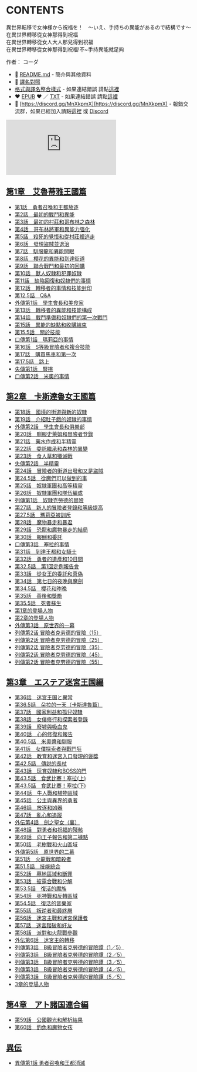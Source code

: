 # CONTENTS

異世界転移で女神様から祝福を！　～いえ、手持ちの異能があるので結構です～  
在異世界轉移從女神那得到祝福  
在異世界轉移從女人大人那兒得到祝福  
在異世界轉移從女神那得到祝福!不~手持異能就足夠  

作者： コーダ  



- :closed_book: [README.md](README.md) - 簡介與其他資料
- :pencil: [譯名對照](%E8%AD%AF%E5%90%8D%E5%B0%8D%E7%85%A7.md)
- [格式與譯名整合樣式](https://github.com/bluelovers/node-novel/blob/master/lib/locales/%E7%95%B0%E4%B8%96%E7%95%8C%E8%BB%A2%E7%A7%BB%E3%81%A7%E5%A5%B3%E7%A5%9E%E6%A7%98%E3%81%8B%E3%82%89%E7%A5%9D%E7%A6%8F%E3%82%92%EF%BC%81%E3%80%80%EF%BD%9E%E3%81%84%E3%81%88%E3%80%81%E6%89%8B%E6%8C%81%E3%81%A1%E3%81%AE%E7%95%B0%E8%83%BD%E3%81%8C%E3%81%82%E3%82%8B%E3%81%AE%E3%81%A7%E7%B5%90%E6%A7%8B%E3%81%A7%E3%81%99%EF%BD%9E.ts) - 如果連結錯誤 請點[這裡](https://github.com/bluelovers/node-novel/blob/master/lib/locales/)
-  :heart: [EPUB](https://gitlab.com/demonovel/epub-txt/blob/master/cm/%E7%95%B0%E4%B8%96%E7%95%8C%E8%BB%A2%E7%A7%BB%E3%81%A7%E5%A5%B3%E7%A5%9E%E6%A7%98%E3%81%8B%E3%82%89%E7%A5%9D%E7%A6%8F%E3%82%92%EF%BC%81%E3%80%80%EF%BD%9E%E3%81%84%E3%81%88%E3%80%81%E6%89%8B%E6%8C%81%E3%81%A1%E3%81%AE%E7%95%B0%E8%83%BD%E3%81%8C%E3%81%82%E3%82%8B%E3%81%AE%E3%81%A7%E7%B5%90%E6%A7%8B%E3%81%A7%E3%81%99%EF%BD%9E.epub) :heart:  ／ [TXT](https://gitlab.com/demonovel/epub-txt/blob/master/cm/out/%E7%95%B0%E4%B8%96%E7%95%8C%E8%BB%A2%E7%A7%BB%E3%81%A7%E5%A5%B3%E7%A5%9E%E6%A7%98%E3%81%8B%E3%82%89%E7%A5%9D%E7%A6%8F%E3%82%92%EF%BC%81%E3%80%80%EF%BD%9E%E3%81%84%E3%81%88%E3%80%81.out.txt) - 如果連結錯誤 請點[這裡](https://gitlab.com/demonovel/epub-txt/blob/master/cm/cm)
- :mega: [https://discord.gg/MnXkpmX](https://discord.gg/MnXkpmX) - 報錯交流群，如果已經加入請點[這裡](https://discordapp.com/channels/467794087769014273/467794088285175809) 或 [Discord](https://discordapp.com/channels/@me)


![導航目錄](https://chart.apis.google.com/chart?cht=qr&chs=150x150&chl=https://gitlab.com/novel-group/txt-source/blob/master/cm/異世界転移で女神様から祝福を！　～いえ、手持ちの異能があるので結構です～/導航目錄.md "導航目錄")




## [第1章　艾魯蒂雅王國篇](00010_%E7%AC%AC1%E7%AB%A0%E3%80%80%E8%89%BE%E9%AD%AF%E8%92%82%E9%9B%85%E7%8E%8B%E5%9C%8B%E7%AF%87)

- [第1話　勇者召喚和王都放逐](00010_%E7%AC%AC1%E7%AB%A0%E3%80%80%E8%89%BE%E9%AD%AF%E8%92%82%E9%9B%85%E7%8E%8B%E5%9C%8B%E7%AF%87/00010_%E7%AC%AC1%E8%A9%B1%E3%80%80%E5%8B%87%E8%80%85%E5%8F%AC%E5%96%9A%E5%92%8C%E7%8E%8B%E9%83%BD%E6%94%BE%E9%80%90.txt)
- [第2話　最初的戰鬥和異能](00010_%E7%AC%AC1%E7%AB%A0%E3%80%80%E8%89%BE%E9%AD%AF%E8%92%82%E9%9B%85%E7%8E%8B%E5%9C%8B%E7%AF%87/00020_%E7%AC%AC2%E8%A9%B1%E3%80%80%E6%9C%80%E5%88%9D%E7%9A%84%E6%88%B0%E9%AC%A5%E5%92%8C%E7%95%B0%E8%83%BD.txt)
- [第3話　最初的村莊和哥布林之森林](00010_%E7%AC%AC1%E7%AB%A0%E3%80%80%E8%89%BE%E9%AD%AF%E8%92%82%E9%9B%85%E7%8E%8B%E5%9C%8B%E7%AF%87/00030_%E7%AC%AC3%E8%A9%B1%E3%80%80%E6%9C%80%E5%88%9D%E7%9A%84%E6%9D%91%E8%8E%8A%E5%92%8C%E5%93%A5%E5%B8%83%E6%9E%97%E4%B9%8B%E6%A3%AE%E6%9E%97.txt)
- [第4話　哥布林將軍和異能力强化](00010_%E7%AC%AC1%E7%AB%A0%E3%80%80%E8%89%BE%E9%AD%AF%E8%92%82%E9%9B%85%E7%8E%8B%E5%9C%8B%E7%AF%87/00040_%E7%AC%AC4%E8%A9%B1%E3%80%80%E5%93%A5%E5%B8%83%E6%9E%97%E5%B0%87%E8%BB%8D%E5%92%8C%E7%95%B0%E8%83%BD%E5%8A%9B%E5%BC%BA%E5%8C%96.txt)
- [第5話　殺死的覺悟和從村莊裡逃走](00010_%E7%AC%AC1%E7%AB%A0%E3%80%80%E8%89%BE%E9%AD%AF%E8%92%82%E9%9B%85%E7%8E%8B%E5%9C%8B%E7%AF%87/00050_%E7%AC%AC5%E8%A9%B1%E3%80%80%E6%AE%BA%E6%AD%BB%E7%9A%84%E8%A6%BA%E6%82%9F%E5%92%8C%E5%BE%9E%E6%9D%91%E8%8E%8A%E8%A3%A1%E9%80%83%E8%B5%B0.txt)
- [第6話　發現盜賊並退治](00010_%E7%AC%AC1%E7%AB%A0%E3%80%80%E8%89%BE%E9%AD%AF%E8%92%82%E9%9B%85%E7%8E%8B%E5%9C%8B%E7%AF%87/00060_%E7%AC%AC6%E8%A9%B1%E3%80%80%E7%99%BC%E7%8F%BE%E7%9B%9C%E8%B3%8A%E4%B8%A6%E9%80%80%E6%B2%BB.txt)
- [第7話　馴服龍和異能開眼](00010_%E7%AC%AC1%E7%AB%A0%E3%80%80%E8%89%BE%E9%AD%AF%E8%92%82%E9%9B%85%E7%8E%8B%E5%9C%8B%E7%AF%87/00070_%E7%AC%AC7%E8%A9%B1%E3%80%80%E9%A6%B4%E6%9C%8D%E9%BE%8D%E5%92%8C%E7%95%B0%E8%83%BD%E9%96%8B%E7%9C%BC.txt)
- [第8話　櫻花的異能和到達街道](00010_%E7%AC%AC1%E7%AB%A0%E3%80%80%E8%89%BE%E9%AD%AF%E8%92%82%E9%9B%85%E7%8E%8B%E5%9C%8B%E7%AF%87/00080_%E7%AC%AC8%E8%A9%B1%E3%80%80%E6%AB%BB%E8%8A%B1%E7%9A%84%E7%95%B0%E8%83%BD%E5%92%8C%E5%88%B0%E9%81%94%E8%A1%97%E9%81%93.txt)
- [第9話　聯合戰鬥和最初的回購](00010_%E7%AC%AC1%E7%AB%A0%E3%80%80%E8%89%BE%E9%AD%AF%E8%92%82%E9%9B%85%E7%8E%8B%E5%9C%8B%E7%AF%87/00090_%E7%AC%AC9%E8%A9%B1%E3%80%80%E8%81%AF%E5%90%88%E6%88%B0%E9%AC%A5%E5%92%8C%E6%9C%80%E5%88%9D%E7%9A%84%E5%9B%9E%E8%B3%BC.txt)
- [第10話　獸人奴隸和犯罪奴隸](00010_%E7%AC%AC1%E7%AB%A0%E3%80%80%E8%89%BE%E9%AD%AF%E8%92%82%E9%9B%85%E7%8E%8B%E5%9C%8B%E7%AF%87/00100_%E7%AC%AC10%E8%A9%B1%E3%80%80%E7%8D%B8%E4%BA%BA%E5%A5%B4%E9%9A%B8%E5%92%8C%E7%8A%AF%E7%BD%AA%E5%A5%B4%E9%9A%B8.txt)
- [第11話　缺陷回復和奴隸們的事情](00010_%E7%AC%AC1%E7%AB%A0%E3%80%80%E8%89%BE%E9%AD%AF%E8%92%82%E9%9B%85%E7%8E%8B%E5%9C%8B%E7%AF%87/00110_%E7%AC%AC11%E8%A9%B1%E3%80%80%E7%BC%BA%E9%99%B7%E5%9B%9E%E5%BE%A9%E5%92%8C%E5%A5%B4%E9%9A%B8%E5%80%91%E7%9A%84%E4%BA%8B%E6%83%85.txt)
- [第12話　轉移者的事情和技能封印](00010_%E7%AC%AC1%E7%AB%A0%E3%80%80%E8%89%BE%E9%AD%AF%E8%92%82%E9%9B%85%E7%8E%8B%E5%9C%8B%E7%AF%87/00120_%E7%AC%AC12%E8%A9%B1%E3%80%80%E8%BD%89%E7%A7%BB%E8%80%85%E7%9A%84%E4%BA%8B%E6%83%85%E5%92%8C%E6%8A%80%E8%83%BD%E5%B0%81%E5%8D%B0.txt)
- [第12.5話　Q&A](00010_%E7%AC%AC1%E7%AB%A0%E3%80%80%E8%89%BE%E9%AD%AF%E8%92%82%E9%9B%85%E7%8E%8B%E5%9C%8B%E7%AF%87/00130_%E7%AC%AC12.5%E8%A9%B1%E3%80%80Q%26A.txt)
- [外傳第1話　學生會長和美食家](00010_%E7%AC%AC1%E7%AB%A0%E3%80%80%E8%89%BE%E9%AD%AF%E8%92%82%E9%9B%85%E7%8E%8B%E5%9C%8B%E7%AF%87/00140_%E5%A4%96%E5%82%B3%E7%AC%AC1%E8%A9%B1%E3%80%80%E5%AD%B8%E7%94%9F%E6%9C%83%E9%95%B7%E5%92%8C%E7%BE%8E%E9%A3%9F%E5%AE%B6.txt)
- [第13話　轉移者的異能和技能構成](00010_%E7%AC%AC1%E7%AB%A0%E3%80%80%E8%89%BE%E9%AD%AF%E8%92%82%E9%9B%85%E7%8E%8B%E5%9C%8B%E7%AF%87/00150_%E7%AC%AC13%E8%A9%B1%E3%80%80%E8%BD%89%E7%A7%BB%E8%80%85%E7%9A%84%E7%95%B0%E8%83%BD%E5%92%8C%E6%8A%80%E8%83%BD%E6%A7%8B%E6%88%90.txt)
- [第14話　戰鬥準備和奴隸們的第一次戰鬥](00010_%E7%AC%AC1%E7%AB%A0%E3%80%80%E8%89%BE%E9%AD%AF%E8%92%82%E9%9B%85%E7%8E%8B%E5%9C%8B%E7%AF%87/00160_%E7%AC%AC14%E8%A9%B1%E3%80%80%E6%88%B0%E9%AC%A5%E6%BA%96%E5%82%99%E5%92%8C%E5%A5%B4%E9%9A%B8%E5%80%91%E7%9A%84%E7%AC%AC%E4%B8%80%E6%AC%A1%E6%88%B0%E9%AC%A5.txt)
- [第15話　異能的缺點和收購結束](00010_%E7%AC%AC1%E7%AB%A0%E3%80%80%E8%89%BE%E9%AD%AF%E8%92%82%E9%9B%85%E7%8E%8B%E5%9C%8B%E7%AF%87/00170_%E7%AC%AC15%E8%A9%B1%E3%80%80%E7%95%B0%E8%83%BD%E7%9A%84%E7%BC%BA%E9%BB%9E%E5%92%8C%E6%94%B6%E8%B3%BC%E7%B5%90%E6%9D%9F.txt)
- [第15.5話　關於技能](00010_%E7%AC%AC1%E7%AB%A0%E3%80%80%E8%89%BE%E9%AD%AF%E8%92%82%E9%9B%85%E7%8E%8B%E5%9C%8B%E7%AF%87/00180_%E7%AC%AC15.5%E8%A9%B1%E3%80%80%E9%97%9C%E6%96%BC%E6%8A%80%E8%83%BD.txt)
- [口傳第1話　瑪莉亞的事情](00010_%E7%AC%AC1%E7%AB%A0%E3%80%80%E8%89%BE%E9%AD%AF%E8%92%82%E9%9B%85%E7%8E%8B%E5%9C%8B%E7%AF%87/00190_%E5%8F%A3%E5%82%B3%E7%AC%AC1%E8%A9%B1%E3%80%80%E7%91%AA%E8%8E%89%E4%BA%9E%E7%9A%84%E4%BA%8B%E6%83%85.txt)
- [第16話　S等級冒險者和複合技能](00010_%E7%AC%AC1%E7%AB%A0%E3%80%80%E8%89%BE%E9%AD%AF%E8%92%82%E9%9B%85%E7%8E%8B%E5%9C%8B%E7%AF%87/00200_%E7%AC%AC16%E8%A9%B1%E3%80%80S%E7%AD%89%E7%B4%9A%E5%86%92%E9%9A%AA%E8%80%85%E5%92%8C%E8%A4%87%E5%90%88%E6%8A%80%E8%83%BD.txt)
- [第17話　購買馬車和第一次](00010_%E7%AC%AC1%E7%AB%A0%E3%80%80%E8%89%BE%E9%AD%AF%E8%92%82%E9%9B%85%E7%8E%8B%E5%9C%8B%E7%AF%87/00210_%E7%AC%AC17%E8%A9%B1%E3%80%80%E8%B3%BC%E8%B2%B7%E9%A6%AC%E8%BB%8A%E5%92%8C%E7%AC%AC%E4%B8%80%E6%AC%A1.txt)
- [第17.5話　路上](00010_%E7%AC%AC1%E7%AB%A0%E3%80%80%E8%89%BE%E9%AD%AF%E8%92%82%E9%9B%85%E7%8E%8B%E5%9C%8B%E7%AF%87/00220_%E7%AC%AC17.5%E8%A9%B1%E3%80%80%E8%B7%AF%E4%B8%8A.txt)
- [失傳第1話　豎捲](00010_%E7%AC%AC1%E7%AB%A0%E3%80%80%E8%89%BE%E9%AD%AF%E8%92%82%E9%9B%85%E7%8E%8B%E5%9C%8B%E7%AF%87/00230_%E5%A4%B1%E5%82%B3%E7%AC%AC1%E8%A9%B1%E3%80%80%E8%B1%8E%E6%8D%B2.txt)
- [口傳第2話　米奧的事情](00010_%E7%AC%AC1%E7%AB%A0%E3%80%80%E8%89%BE%E9%AD%AF%E8%92%82%E9%9B%85%E7%8E%8B%E5%9C%8B%E7%AF%87/00240_%E5%8F%A3%E5%82%B3%E7%AC%AC2%E8%A9%B1%E3%80%80%E7%B1%B3%E5%A5%A7%E7%9A%84%E4%BA%8B%E6%83%85.txt)


## [第2章　卡斯達魯女王國篇](00020_%E7%AC%AC2%E7%AB%A0%E3%80%80%E5%8D%A1%E6%96%AF%E9%81%94%E9%AD%AF%E5%A5%B3%E7%8E%8B%E5%9C%8B%E7%AF%87)

- [第18話　國境的街道與新的奴隸](00020_%E7%AC%AC2%E7%AB%A0%E3%80%80%E5%8D%A1%E6%96%AF%E9%81%94%E9%AD%AF%E5%A5%B3%E7%8E%8B%E5%9C%8B%E7%AF%87/00000_%E7%AC%AC18%E8%A9%B1%E3%80%80%E5%9C%8B%E5%A2%83%E7%9A%84%E8%A1%97%E9%81%93%E8%88%87%E6%96%B0%E7%9A%84%E5%A5%B4%E9%9A%B8.txt)
- [第19話　介紹肚子餓的奴隸的事情](00020_%E7%AC%AC2%E7%AB%A0%E3%80%80%E5%8D%A1%E6%96%AF%E9%81%94%E9%AD%AF%E5%A5%B3%E7%8E%8B%E5%9C%8B%E7%AF%87/00010_%E7%AC%AC19%E8%A9%B1%E3%80%80%E4%BB%8B%E7%B4%B9%E8%82%9A%E5%AD%90%E9%A4%93%E7%9A%84%E5%A5%B4%E9%9A%B8%E7%9A%84%E4%BA%8B%E6%83%85.txt)
- [外傳第2話　學生會長和俱樂部](00020_%E7%AC%AC2%E7%AB%A0%E3%80%80%E5%8D%A1%E6%96%AF%E9%81%94%E9%AD%AF%E5%A5%B3%E7%8E%8B%E5%9C%8B%E7%AF%87/00020_%E5%A4%96%E5%82%B3%E7%AC%AC2%E8%A9%B1%E3%80%80%E5%AD%B8%E7%94%9F%E6%9C%83%E9%95%B7%E5%92%8C%E4%BF%B1%E6%A8%82%E9%83%A8.txt)
- [第20話　馴服史萊姆和冒險者登錄](00020_%E7%AC%AC2%E7%AB%A0%E3%80%80%E5%8D%A1%E6%96%AF%E9%81%94%E9%AD%AF%E5%A5%B3%E7%8E%8B%E5%9C%8B%E7%AF%87/00030_%E7%AC%AC20%E8%A9%B1%E3%80%80%E9%A6%B4%E6%9C%8D%E5%8F%B2%E8%90%8A%E5%A7%86%E5%92%8C%E5%86%92%E9%9A%AA%E8%80%85%E7%99%BB%E9%8C%84.txt)
- [第21話　藥水作成和半精靈](00020_%E7%AC%AC2%E7%AB%A0%E3%80%80%E5%8D%A1%E6%96%AF%E9%81%94%E9%AD%AF%E5%A5%B3%E7%8E%8B%E5%9C%8B%E7%AF%87/00040_%E7%AC%AC21%E8%A9%B1%E3%80%80%E8%97%A5%E6%B0%B4%E4%BD%9C%E6%88%90%E5%92%8C%E5%8D%8A%E7%B2%BE%E9%9D%88.txt)
- [第22話　委託繼承和森林的異變](00020_%E7%AC%AC2%E7%AB%A0%E3%80%80%E5%8D%A1%E6%96%AF%E9%81%94%E9%AD%AF%E5%A5%B3%E7%8E%8B%E5%9C%8B%E7%AF%87/00050_%E7%AC%AC22%E8%A9%B1%E3%80%80%E5%A7%94%E8%A8%97%E7%B9%BC%E6%89%BF%E5%92%8C%E6%A3%AE%E6%9E%97%E7%9A%84%E7%95%B0%E8%AE%8A.txt)
- [第23話　食人草和殲滅戰](00020_%E7%AC%AC2%E7%AB%A0%E3%80%80%E5%8D%A1%E6%96%AF%E9%81%94%E9%AD%AF%E5%A5%B3%E7%8E%8B%E5%9C%8B%E7%AF%87/00060_%E7%AC%AC23%E8%A9%B1%E3%80%80%E9%A3%9F%E4%BA%BA%E8%8D%89%E5%92%8C%E6%AE%B2%E6%BB%85%E6%88%B0.txt)
- [失傳第2話　半精靈](00020_%E7%AC%AC2%E7%AB%A0%E3%80%80%E5%8D%A1%E6%96%AF%E9%81%94%E9%AD%AF%E5%A5%B3%E7%8E%8B%E5%9C%8B%E7%AF%87/00070_%E5%A4%B1%E5%82%B3%E7%AC%AC2%E8%A9%B1%E3%80%80%E5%8D%8A%E7%B2%BE%E9%9D%88.txt)
- [第24話　冒險者的街道出發和又是盜賊](00020_%E7%AC%AC2%E7%AB%A0%E3%80%80%E5%8D%A1%E6%96%AF%E9%81%94%E9%AD%AF%E5%A5%B3%E7%8E%8B%E5%9C%8B%E7%AF%87/00080_%E7%AC%AC24%E8%A9%B1%E3%80%80%E5%86%92%E9%9A%AA%E8%80%85%E7%9A%84%E8%A1%97%E9%81%93%E5%87%BA%E7%99%BC%E5%92%8C%E5%8F%88%E6%98%AF%E7%9B%9C%E8%B3%8A.txt)
- [第24.5話　從魔們可以做到的事](00020_%E7%AC%AC2%E7%AB%A0%E3%80%80%E5%8D%A1%E6%96%AF%E9%81%94%E9%AD%AF%E5%A5%B3%E7%8E%8B%E5%9C%8B%E7%AF%87/00090_%E7%AC%AC24.5%E8%A9%B1%E3%80%80%E5%BE%9E%E9%AD%94%E5%80%91%E5%8F%AF%E4%BB%A5%E5%81%9A%E5%88%B0%E7%9A%84%E4%BA%8B.txt)
- [第25話　奴隸軍團和高等精靈](00020_%E7%AC%AC2%E7%AB%A0%E3%80%80%E5%8D%A1%E6%96%AF%E9%81%94%E9%AD%AF%E5%A5%B3%E7%8E%8B%E5%9C%8B%E7%AF%87/00100_%E7%AC%AC25%E8%A9%B1%E3%80%80%E5%A5%B4%E9%9A%B8%E8%BB%8D%E5%9C%98%E5%92%8C%E9%AB%98%E7%AD%89%E7%B2%BE%E9%9D%88.txt)
- [第26話　奴隸軍團和隊伍編成](00020_%E7%AC%AC2%E7%AB%A0%E3%80%80%E5%8D%A1%E6%96%AF%E9%81%94%E9%AD%AF%E5%A5%B3%E7%8E%8B%E5%9C%8B%E7%AF%87/00110_%E7%AC%AC26%E8%A9%B1%E3%80%80%E5%A5%B4%E9%9A%B8%E8%BB%8D%E5%9C%98%E5%92%8C%E9%9A%8A%E4%BC%8D%E7%B7%A8%E6%88%90.txt)
- [列傳第1話　奴隸克勞德的冒險](00020_%E7%AC%AC2%E7%AB%A0%E3%80%80%E5%8D%A1%E6%96%AF%E9%81%94%E9%AD%AF%E5%A5%B3%E7%8E%8B%E5%9C%8B%E7%AF%87/00120_%E5%88%97%E5%82%B3%E7%AC%AC1%E8%A9%B1%E3%80%80%E5%A5%B4%E9%9A%B8%E5%85%8B%E5%8B%9E%E5%BE%B7%E7%9A%84%E5%86%92%E9%9A%AA.txt)
- [第27話　新人的冒險者登錄和等級提高](00020_%E7%AC%AC2%E7%AB%A0%E3%80%80%E5%8D%A1%E6%96%AF%E9%81%94%E9%AD%AF%E5%A5%B3%E7%8E%8B%E5%9C%8B%E7%AF%87/00130_%E7%AC%AC27%E8%A9%B1%E3%80%80%E6%96%B0%E4%BA%BA%E7%9A%84%E5%86%92%E9%9A%AA%E8%80%85%E7%99%BB%E9%8C%84%E5%92%8C%E7%AD%89%E7%B4%9A%E6%8F%90%E9%AB%98.txt)
- [第27.5話　瑪莉亞被訓斥](00020_%E7%AC%AC2%E7%AB%A0%E3%80%80%E5%8D%A1%E6%96%AF%E9%81%94%E9%AD%AF%E5%A5%B3%E7%8E%8B%E5%9C%8B%E7%AF%87/00140_%E7%AC%AC27.5%E8%A9%B1%E3%80%80%E7%91%AA%E8%8E%89%E4%BA%9E%E8%A2%AB%E8%A8%93%E6%96%A5.txt)
- [第28話　魔物暴走和暴君](00020_%E7%AC%AC2%E7%AB%A0%E3%80%80%E5%8D%A1%E6%96%AF%E9%81%94%E9%AD%AF%E5%A5%B3%E7%8E%8B%E5%9C%8B%E7%AF%87/00150_%E7%AC%AC28%E8%A9%B1%E3%80%80%E9%AD%94%E7%89%A9%E6%9A%B4%E8%B5%B0%E5%92%8C%E6%9A%B4%E5%90%9B.txt)
- [第29話　恐龍和魔物暴走的結局](00020_%E7%AC%AC2%E7%AB%A0%E3%80%80%E5%8D%A1%E6%96%AF%E9%81%94%E9%AD%AF%E5%A5%B3%E7%8E%8B%E5%9C%8B%E7%AF%87/00160_%E7%AC%AC29%E8%A9%B1%E3%80%80%E6%81%90%E9%BE%8D%E5%92%8C%E9%AD%94%E7%89%A9%E6%9A%B4%E8%B5%B0%E7%9A%84%E7%B5%90%E5%B1%80.txt)
- [第30話　報酬和委託](00020_%E7%AC%AC2%E7%AB%A0%E3%80%80%E5%8D%A1%E6%96%AF%E9%81%94%E9%AD%AF%E5%A5%B3%E7%8E%8B%E5%9C%8B%E7%AF%87/00170_%E7%AC%AC30%E8%A9%B1%E3%80%80%E5%A0%B1%E9%85%AC%E5%92%8C%E5%A7%94%E8%A8%97.txt)
- [口傳第3話　塞拉的事情](00020_%E7%AC%AC2%E7%AB%A0%E3%80%80%E5%8D%A1%E6%96%AF%E9%81%94%E9%AD%AF%E5%A5%B3%E7%8E%8B%E5%9C%8B%E7%AF%87/00180_%E5%8F%A3%E5%82%B3%E7%AC%AC3%E8%A9%B1%E3%80%80%E5%A1%9E%E6%8B%89%E7%9A%84%E4%BA%8B%E6%83%85.txt)
- [第31話　到達王都和女騎士](00020_%E7%AC%AC2%E7%AB%A0%E3%80%80%E5%8D%A1%E6%96%AF%E9%81%94%E9%AD%AF%E5%A5%B3%E7%8E%8B%E5%9C%8B%E7%AF%87/00190_%E7%AC%AC31%E8%A9%B1%E3%80%80%E5%88%B0%E9%81%94%E7%8E%8B%E9%83%BD%E5%92%8C%E5%A5%B3%E9%A8%8E%E5%A3%AB.txt)
- [第32話　勇者的遺產和10日間](00020_%E7%AC%AC2%E7%AB%A0%E3%80%80%E5%8D%A1%E6%96%AF%E9%81%94%E9%AD%AF%E5%A5%B3%E7%8E%8B%E5%9C%8B%E7%AF%87/00200_%E7%AC%AC32%E8%A9%B1%E3%80%80%E5%8B%87%E8%80%85%E7%9A%84%E9%81%BA%E7%94%A2%E5%92%8C10%E6%97%A5%E9%96%93.txt)
- [第32.5話　第1回定例報告會](00020_%E7%AC%AC2%E7%AB%A0%E3%80%80%E5%8D%A1%E6%96%AF%E9%81%94%E9%AD%AF%E5%A5%B3%E7%8E%8B%E5%9C%8B%E7%AF%87/00210_%E7%AC%AC32.5%E8%A9%B1%E3%80%80%E7%AC%AC1%E5%9B%9E%E5%AE%9A%E4%BE%8B%E5%A0%B1%E5%91%8A%E6%9C%83.txt)
- [第33話　從女王的委託和真偽](00020_%E7%AC%AC2%E7%AB%A0%E3%80%80%E5%8D%A1%E6%96%AF%E9%81%94%E9%AD%AF%E5%A5%B3%E7%8E%8B%E5%9C%8B%E7%AF%87/00220_%E7%AC%AC33%E8%A9%B1%E3%80%80%E5%BE%9E%E5%A5%B3%E7%8E%8B%E7%9A%84%E5%A7%94%E8%A8%97%E5%92%8C%E7%9C%9F%E5%81%BD.txt)
- [第34話　第七日的夜晚與魔劍](00020_%E7%AC%AC2%E7%AB%A0%E3%80%80%E5%8D%A1%E6%96%AF%E9%81%94%E9%AD%AF%E5%A5%B3%E7%8E%8B%E5%9C%8B%E7%AF%87/00230_%E7%AC%AC34%E8%A9%B1%E3%80%80%E7%AC%AC%E4%B8%83%E6%97%A5%E7%9A%84%E5%A4%9C%E6%99%9A%E8%88%87%E9%AD%94%E5%8A%8D.txt)
- [第34.5話　櫻花和昨晚](00020_%E7%AC%AC2%E7%AB%A0%E3%80%80%E5%8D%A1%E6%96%AF%E9%81%94%E9%AD%AF%E5%A5%B3%E7%8E%8B%E5%9C%8B%E7%AF%87/00240_%E7%AC%AC34.5%E8%A9%B1%E3%80%80%E6%AB%BB%E8%8A%B1%E5%92%8C%E6%98%A8%E6%99%9A.txt)
- [第35話　善後和獎勵](00020_%E7%AC%AC2%E7%AB%A0%E3%80%80%E5%8D%A1%E6%96%AF%E9%81%94%E9%AD%AF%E5%A5%B3%E7%8E%8B%E5%9C%8B%E7%AF%87/00250_%E7%AC%AC35%E8%A9%B1%E3%80%80%E5%96%84%E5%BE%8C%E5%92%8C%E7%8D%8E%E5%8B%B5.txt)
- [第35.5話　死者蘇生](00020_%E7%AC%AC2%E7%AB%A0%E3%80%80%E5%8D%A1%E6%96%AF%E9%81%94%E9%AD%AF%E5%A5%B3%E7%8E%8B%E5%9C%8B%E7%AF%87/00260_%E7%AC%AC35.5%E8%A9%B1%E3%80%80%E6%AD%BB%E8%80%85%E8%98%87%E7%94%9F.txt)
- [第1章的登場人物](00020_%E7%AC%AC2%E7%AB%A0%E3%80%80%E5%8D%A1%E6%96%AF%E9%81%94%E9%AD%AF%E5%A5%B3%E7%8E%8B%E5%9C%8B%E7%AF%87/00270_%E7%AC%AC1%E7%AB%A0%E7%9A%84%E7%99%BB%E5%A0%B4%E4%BA%BA%E7%89%A9.txt)
- [第2章的登場人物](00020_%E7%AC%AC2%E7%AB%A0%E3%80%80%E5%8D%A1%E6%96%AF%E9%81%94%E9%AD%AF%E5%A5%B3%E7%8E%8B%E5%9C%8B%E7%AF%87/00280_%E7%AC%AC2%E7%AB%A0%E7%9A%84%E7%99%BB%E5%A0%B4%E4%BA%BA%E7%89%A9.txt)
- [外傳第3話　原世界的一幕](00020_%E7%AC%AC2%E7%AB%A0%E3%80%80%E5%8D%A1%E6%96%AF%E9%81%94%E9%AD%AF%E5%A5%B3%E7%8E%8B%E5%9C%8B%E7%AF%87/00290_%E5%A4%96%E5%82%B3%E7%AC%AC3%E8%A9%B1%E3%80%80%E5%8E%9F%E4%B8%96%E7%95%8C%E7%9A%84%E4%B8%80%E5%B9%95.txt)
- [列傳第2话 冒險者克劳德的冒險（15）](00020_%E7%AC%AC2%E7%AB%A0%E3%80%80%E5%8D%A1%E6%96%AF%E9%81%94%E9%AD%AF%E5%A5%B3%E7%8E%8B%E5%9C%8B%E7%AF%87/00300_%E5%88%97%E5%82%B3%E7%AC%AC2%E8%AF%9D%20%E5%86%92%E9%9A%AA%E8%80%85%E5%85%8B%E5%8A%B3%E5%BE%B7%E7%9A%84%E5%86%92%E9%9A%AA%EF%BC%8815%EF%BC%89.txt)
- [列傳第2话 冒險者克劳德的冒險（25）](00020_%E7%AC%AC2%E7%AB%A0%E3%80%80%E5%8D%A1%E6%96%AF%E9%81%94%E9%AD%AF%E5%A5%B3%E7%8E%8B%E5%9C%8B%E7%AF%87/00310_%E5%88%97%E5%82%B3%E7%AC%AC2%E8%AF%9D%20%E5%86%92%E9%9A%AA%E8%80%85%E5%85%8B%E5%8A%B3%E5%BE%B7%E7%9A%84%E5%86%92%E9%9A%AA%EF%BC%8825%EF%BC%89.txt)
- [列傳第2话 冒險者克劳德的冒險（35）](00020_%E7%AC%AC2%E7%AB%A0%E3%80%80%E5%8D%A1%E6%96%AF%E9%81%94%E9%AD%AF%E5%A5%B3%E7%8E%8B%E5%9C%8B%E7%AF%87/00320_%E5%88%97%E5%82%B3%E7%AC%AC2%E8%AF%9D%20%E5%86%92%E9%9A%AA%E8%80%85%E5%85%8B%E5%8A%B3%E5%BE%B7%E7%9A%84%E5%86%92%E9%9A%AA%EF%BC%8835%EF%BC%89.txt)
- [列傳第2话 冒險者克劳德的冒險（45）](00020_%E7%AC%AC2%E7%AB%A0%E3%80%80%E5%8D%A1%E6%96%AF%E9%81%94%E9%AD%AF%E5%A5%B3%E7%8E%8B%E5%9C%8B%E7%AF%87/00330_%E5%88%97%E5%82%B3%E7%AC%AC2%E8%AF%9D%20%E5%86%92%E9%9A%AA%E8%80%85%E5%85%8B%E5%8A%B3%E5%BE%B7%E7%9A%84%E5%86%92%E9%9A%AA%EF%BC%8845%EF%BC%89.txt)
- [列傳第2话 冒險者克劳德的冒險（55）](00020_%E7%AC%AC2%E7%AB%A0%E3%80%80%E5%8D%A1%E6%96%AF%E9%81%94%E9%AD%AF%E5%A5%B3%E7%8E%8B%E5%9C%8B%E7%AF%87/00340_%E5%88%97%E5%82%B3%E7%AC%AC2%E8%AF%9D%20%E5%86%92%E9%9A%AA%E8%80%85%E5%85%8B%E5%8A%B3%E5%BE%B7%E7%9A%84%E5%86%92%E9%9A%AA%EF%BC%8855%EF%BC%89.txt)


## [第3章　エステア迷宮王国編](00030_%E7%AC%AC3%E7%AB%A0%E3%80%80%E3%82%A8%E3%82%B9%E3%83%86%E3%82%A2%E8%BF%B7%E5%AE%AE%E7%8E%8B%E5%9B%BD%E7%B7%A8)

- [第36話　迷宮王国と異常](00030_%E7%AC%AC3%E7%AB%A0%E3%80%80%E3%82%A8%E3%82%B9%E3%83%86%E3%82%A2%E8%BF%B7%E5%AE%AE%E7%8E%8B%E5%9B%BD%E7%B7%A8/00600_%E7%AC%AC36%E8%A9%B1%E3%80%80%E8%BF%B7%E5%AE%AE%E7%8E%8B%E5%9B%BD%E3%81%A8%E7%95%B0%E5%B8%B8.txt)
- [第36.5話　朵拉的一天（卡斯達魯篇）](00030_%E7%AC%AC3%E7%AB%A0%E3%80%80%E3%82%A8%E3%82%B9%E3%83%86%E3%82%A2%E8%BF%B7%E5%AE%AE%E7%8E%8B%E5%9B%BD%E7%B7%A8/00610_%E7%AC%AC36.5%E8%A9%B1%E3%80%80%E6%9C%B5%E6%8B%89%E7%9A%84%E4%B8%80%E5%A4%A9%EF%BC%88%E5%8D%A1%E6%96%AF%E9%81%94%E9%AD%AF%E7%AF%87%EF%BC%89.txt)
- [第37話　國家利益和孤兒奴隸](00030_%E7%AC%AC3%E7%AB%A0%E3%80%80%E3%82%A8%E3%82%B9%E3%83%86%E3%82%A2%E8%BF%B7%E5%AE%AE%E7%8E%8B%E5%9B%BD%E7%B7%A8/00620_%E7%AC%AC37%E8%A9%B1%E3%80%80%E5%9C%8B%E5%AE%B6%E5%88%A9%E7%9B%8A%E5%92%8C%E5%AD%A4%E5%85%92%E5%A5%B4%E9%9A%B8.txt)
- [第38話　女僕修行和探索者登錄](00030_%E7%AC%AC3%E7%AB%A0%E3%80%80%E3%82%A8%E3%82%B9%E3%83%86%E3%82%A2%E8%BF%B7%E5%AE%AE%E7%8E%8B%E5%9B%BD%E7%B7%A8/00630_%E7%AC%AC38%E8%A9%B1%E3%80%80%E5%A5%B3%E5%83%95%E4%BF%AE%E8%A1%8C%E5%92%8C%E6%8E%A2%E7%B4%A2%E8%80%85%E7%99%BB%E9%8C%84.txt)
- [第39話　廢墟與吸血鬼](00030_%E7%AC%AC3%E7%AB%A0%E3%80%80%E3%82%A8%E3%82%B9%E3%83%86%E3%82%A2%E8%BF%B7%E5%AE%AE%E7%8E%8B%E5%9B%BD%E7%B7%A8/00640_%E7%AC%AC39%E8%A9%B1%E3%80%80%E5%BB%A2%E5%A2%9F%E8%88%87%E5%90%B8%E8%A1%80%E9%AC%BC.txt)
- [第40話　心的修復和報告](00030_%E7%AC%AC3%E7%AB%A0%E3%80%80%E3%82%A8%E3%82%B9%E3%83%86%E3%82%A2%E8%BF%B7%E5%AE%AE%E7%8E%8B%E5%9B%BD%E7%B7%A8/00650_%E7%AC%AC40%E8%A9%B1%E3%80%80%E5%BF%83%E7%9A%84%E4%BF%AE%E5%BE%A9%E5%92%8C%E5%A0%B1%E5%91%8A.txt)
- [第40.5話　米奧醬和馴服](00030_%E7%AC%AC3%E7%AB%A0%E3%80%80%E3%82%A8%E3%82%B9%E3%83%86%E3%82%A2%E8%BF%B7%E5%AE%AE%E7%8E%8B%E5%9B%BD%E7%B7%A8/00660_%E7%AC%AC40.5%E8%A9%B1%E3%80%80%E7%B1%B3%E5%A5%A7%E9%86%AC%E5%92%8C%E9%A6%B4%E6%9C%8D.txt)
- [第41話　女僕探索者與戰鬥狂](00030_%E7%AC%AC3%E7%AB%A0%E3%80%80%E3%82%A8%E3%82%B9%E3%83%86%E3%82%A2%E8%BF%B7%E5%AE%AE%E7%8E%8B%E5%9B%BD%E7%B7%A8/00670_%E7%AC%AC41%E8%A9%B1%E3%80%80%E5%A5%B3%E5%83%95%E6%8E%A2%E7%B4%A2%E8%80%85%E8%88%87%E6%88%B0%E9%AC%A5%E7%8B%82.txt)
- [第42話　教育和迷宮入口發現的褒獎](00030_%E7%AC%AC3%E7%AB%A0%E3%80%80%E3%82%A8%E3%82%B9%E3%83%86%E3%82%A2%E8%BF%B7%E5%AE%AE%E7%8E%8B%E5%9B%BD%E7%B7%A8/00680_%E7%AC%AC42%E8%A9%B1%E3%80%80%E6%95%99%E8%82%B2%E5%92%8C%E8%BF%B7%E5%AE%AE%E5%85%A5%E5%8F%A3%E7%99%BC%E7%8F%BE%E7%9A%84%E8%A4%92%E7%8D%8E.txt)
- [第42.5話　傳説的長杖](00030_%E7%AC%AC3%E7%AB%A0%E3%80%80%E3%82%A8%E3%82%B9%E3%83%86%E3%82%A2%E8%BF%B7%E5%AE%AE%E7%8E%8B%E5%9B%BD%E7%B7%A8/00690_%E7%AC%AC42.5%E8%A9%B1%E3%80%80%E5%82%B3%E8%AA%AC%E7%9A%84%E9%95%B7%E6%9D%96.txt)
- [第43話　玩賞奴隸和BOSS的門](00030_%E7%AC%AC3%E7%AB%A0%E3%80%80%E3%82%A8%E3%82%B9%E3%83%86%E3%82%A2%E8%BF%B7%E5%AE%AE%E7%8E%8B%E5%9B%BD%E7%B7%A8/00700_%E7%AC%AC43%E8%A9%B1%E3%80%80%E7%8E%A9%E8%B3%9E%E5%A5%B4%E9%9A%B8%E5%92%8CBOSS%E7%9A%84%E9%96%80.txt)
- [第43.5話　食武比賽！塞拉(上)](00030_%E7%AC%AC3%E7%AB%A0%E3%80%80%E3%82%A8%E3%82%B9%E3%83%86%E3%82%A2%E8%BF%B7%E5%AE%AE%E7%8E%8B%E5%9B%BD%E7%B7%A8/00710_%E7%AC%AC43.5%E8%A9%B1%E3%80%80%E9%A3%9F%E6%AD%A6%E6%AF%94%E8%B3%BD%EF%BC%81%E5%A1%9E%E6%8B%89(%E4%B8%8A).txt)
- [第43.5話　食武比賽！塞拉(下)](00030_%E7%AC%AC3%E7%AB%A0%E3%80%80%E3%82%A8%E3%82%B9%E3%83%86%E3%82%A2%E8%BF%B7%E5%AE%AE%E7%8E%8B%E5%9B%BD%E7%B7%A8/00720_%E7%AC%AC43.5%E8%A9%B1%E3%80%80%E9%A3%9F%E6%AD%A6%E6%AF%94%E8%B3%BD%EF%BC%81%E5%A1%9E%E6%8B%89(%E4%B8%8B).txt)
- [第44話　牛人戰和植物區域](00030_%E7%AC%AC3%E7%AB%A0%E3%80%80%E3%82%A8%E3%82%B9%E3%83%86%E3%82%A2%E8%BF%B7%E5%AE%AE%E7%8E%8B%E5%9B%BD%E7%B7%A8/00730_%E7%AC%AC44%E8%A9%B1%E3%80%80%E7%89%9B%E4%BA%BA%E6%88%B0%E5%92%8C%E6%A4%8D%E7%89%A9%E5%8D%80%E5%9F%9F.txt)
- [第45話　公主與異界的勇者](00030_%E7%AC%AC3%E7%AB%A0%E3%80%80%E3%82%A8%E3%82%B9%E3%83%86%E3%82%A2%E8%BF%B7%E5%AE%AE%E7%8E%8B%E5%9B%BD%E7%B7%A8/00740_%E7%AC%AC45%E8%A9%B1%E3%80%80%E5%85%AC%E4%B8%BB%E8%88%87%E7%95%B0%E7%95%8C%E7%9A%84%E5%8B%87%E8%80%85.txt)
- [第46話　放逐和凶器](00030_%E7%AC%AC3%E7%AB%A0%E3%80%80%E3%82%A8%E3%82%B9%E3%83%86%E3%82%A2%E8%BF%B7%E5%AE%AE%E7%8E%8B%E5%9B%BD%E7%B7%A8/00750_%E7%AC%AC46%E8%A9%B1%E3%80%80%E6%94%BE%E9%80%90%E5%92%8C%E5%87%B6%E5%99%A8.txt)
- [第47話　亂心和追蹤](00030_%E7%AC%AC3%E7%AB%A0%E3%80%80%E3%82%A8%E3%82%B9%E3%83%86%E3%82%A2%E8%BF%B7%E5%AE%AE%E7%8E%8B%E5%9B%BD%E7%B7%A8/00760_%E7%AC%AC47%E8%A9%B1%E3%80%80%E4%BA%82%E5%BF%83%E5%92%8C%E8%BF%BD%E8%B9%A4.txt)
- [外伝第4話　劍之聖女（裏）](00030_%E7%AC%AC3%E7%AB%A0%E3%80%80%E3%82%A8%E3%82%B9%E3%83%86%E3%82%A2%E8%BF%B7%E5%AE%AE%E7%8E%8B%E5%9B%BD%E7%B7%A8/00770_%E5%A4%96%E4%BC%9D%E7%AC%AC4%E8%A9%B1%E3%80%80%E5%8A%8D%E4%B9%8B%E8%81%96%E5%A5%B3%EF%BC%88%E8%A3%8F%EF%BC%89.txt)
- [第48話　對勇者和祝福的殘骸](00030_%E7%AC%AC3%E7%AB%A0%E3%80%80%E3%82%A8%E3%82%B9%E3%83%86%E3%82%A2%E8%BF%B7%E5%AE%AE%E7%8E%8B%E5%9B%BD%E7%B7%A8/00780_%E7%AC%AC48%E8%A9%B1%E3%80%80%E5%B0%8D%E5%8B%87%E8%80%85%E5%92%8C%E7%A5%9D%E7%A6%8F%E7%9A%84%E6%AE%98%E9%AA%B8.txt)
- [第49話　向王子報告和第二據點](00030_%E7%AC%AC3%E7%AB%A0%E3%80%80%E3%82%A8%E3%82%B9%E3%83%86%E3%82%A2%E8%BF%B7%E5%AE%AE%E7%8E%8B%E5%9B%BD%E7%B7%A8/00790_%E7%AC%AC49%E8%A9%B1%E3%80%80%E5%90%91%E7%8E%8B%E5%AD%90%E5%A0%B1%E5%91%8A%E5%92%8C%E7%AC%AC%E4%BA%8C%E6%93%9A%E9%BB%9E.txt)
- [第50話　老樹戰和火山區域](00030_%E7%AC%AC3%E7%AB%A0%E3%80%80%E3%82%A8%E3%82%B9%E3%83%86%E3%82%A2%E8%BF%B7%E5%AE%AE%E7%8E%8B%E5%9B%BD%E7%B7%A8/00800_%E7%AC%AC50%E8%A9%B1%E3%80%80%E8%80%81%E6%A8%B9%E6%88%B0%E5%92%8C%E7%81%AB%E5%B1%B1%E5%8D%80%E5%9F%9F.txt)
- [外傳第5話　原世界的二幕](00030_%E7%AC%AC3%E7%AB%A0%E3%80%80%E3%82%A8%E3%82%B9%E3%83%86%E3%82%A2%E8%BF%B7%E5%AE%AE%E7%8E%8B%E5%9B%BD%E7%B7%A8/00810_%E5%A4%96%E5%82%B3%E7%AC%AC5%E8%A9%B1%E3%80%80%E5%8E%9F%E4%B8%96%E7%95%8C%E7%9A%84%E4%BA%8C%E5%B9%95.txt)
- [第51話　火龍戰和暗殺者](00030_%E7%AC%AC3%E7%AB%A0%E3%80%80%E3%82%A8%E3%82%B9%E3%83%86%E3%82%A2%E8%BF%B7%E5%AE%AE%E7%8E%8B%E5%9B%BD%E7%B7%A8/00820_%E7%AC%AC51%E8%A9%B1%E3%80%80%E7%81%AB%E9%BE%8D%E6%88%B0%E5%92%8C%E6%9A%97%E6%AE%BA%E8%80%85.txt)
- [第51.5話　技能統合](00030_%E7%AC%AC3%E7%AB%A0%E3%80%80%E3%82%A8%E3%82%B9%E3%83%86%E3%82%A2%E8%BF%B7%E5%AE%AE%E7%8E%8B%E5%9B%BD%E7%B7%A8/00830_%E7%AC%AC51.5%E8%A9%B1%E3%80%80%E6%8A%80%E8%83%BD%E7%B5%B1%E5%90%88.txt)
- [第52話　墓地區域和斷罪](00030_%E7%AC%AC3%E7%AB%A0%E3%80%80%E3%82%A8%E3%82%B9%E3%83%86%E3%82%A2%E8%BF%B7%E5%AE%AE%E7%8E%8B%E5%9B%BD%E7%B7%A8/00840_%E7%AC%AC52%E8%A9%B1%E3%80%80%E5%A2%93%E5%9C%B0%E5%8D%80%E5%9F%9F%E5%92%8C%E6%96%B7%E7%BD%AA.txt)
- [第53話　披露合戰和分解](00030_%E7%AC%AC3%E7%AB%A0%E3%80%80%E3%82%A8%E3%82%B9%E3%83%86%E3%82%A2%E8%BF%B7%E5%AE%AE%E7%8E%8B%E5%9B%BD%E7%B7%A8/00850_%E7%AC%AC53%E8%A9%B1%E3%80%80%E6%8A%AB%E9%9C%B2%E5%90%88%E6%88%B0%E5%92%8C%E5%88%86%E8%A7%A3.txt)
- [第53.5話　復活的魔族](00030_%E7%AC%AC3%E7%AB%A0%E3%80%80%E3%82%A8%E3%82%B9%E3%83%86%E3%82%A2%E8%BF%B7%E5%AE%AE%E7%8E%8B%E5%9B%BD%E7%B7%A8/00860_%E7%AC%AC53.5%E8%A9%B1%E3%80%80%E5%BE%A9%E6%B4%BB%E7%9A%84%E9%AD%94%E6%97%8F.txt)
- [第54話　死神戰和反轉區域](00030_%E7%AC%AC3%E7%AB%A0%E3%80%80%E3%82%A8%E3%82%B9%E3%83%86%E3%82%A2%E8%BF%B7%E5%AE%AE%E7%8E%8B%E5%9B%BD%E7%B7%A8/00870_%E7%AC%AC54%E8%A9%B1%E3%80%80%E6%AD%BB%E7%A5%9E%E6%88%B0%E5%92%8C%E5%8F%8D%E8%BD%89%E5%8D%80%E5%9F%9F.txt)
- [第54.5話　復活的音樂家](00030_%E7%AC%AC3%E7%AB%A0%E3%80%80%E3%82%A8%E3%82%B9%E3%83%86%E3%82%A2%E8%BF%B7%E5%AE%AE%E7%8E%8B%E5%9B%BD%E7%B7%A8/00880_%E7%AC%AC54.5%E8%A9%B1%E3%80%80%E5%BE%A9%E6%B4%BB%E7%9A%84%E9%9F%B3%E6%A8%82%E5%AE%B6.txt)
- [第55話　叛逆者和最終層](00030_%E7%AC%AC3%E7%AB%A0%E3%80%80%E3%82%A8%E3%82%B9%E3%83%86%E3%82%A2%E8%BF%B7%E5%AE%AE%E7%8E%8B%E5%9B%BD%E7%B7%A8/00890_%E7%AC%AC55%E8%A9%B1%E3%80%80%E5%8F%9B%E9%80%86%E8%80%85%E5%92%8C%E6%9C%80%E7%B5%82%E5%B1%A4.txt)
- [第56話　迷宮主戰和迷宮保護者](00030_%E7%AC%AC3%E7%AB%A0%E3%80%80%E3%82%A8%E3%82%B9%E3%83%86%E3%82%A2%E8%BF%B7%E5%AE%AE%E7%8E%8B%E5%9B%BD%E7%B7%A8/00900_%E7%AC%AC56%E8%A9%B1%E3%80%80%E8%BF%B7%E5%AE%AE%E4%B8%BB%E6%88%B0%E5%92%8C%E8%BF%B7%E5%AE%AE%E4%BF%9D%E8%AD%B7%E8%80%85.txt)
- [第57話　迷宮踏破和好友](00030_%E7%AC%AC3%E7%AB%A0%E3%80%80%E3%82%A8%E3%82%B9%E3%83%86%E3%82%A2%E8%BF%B7%E5%AE%AE%E7%8E%8B%E5%9B%BD%E7%B7%A8/00910_%E7%AC%AC57%E8%A9%B1%E3%80%80%E8%BF%B7%E5%AE%AE%E8%B8%8F%E7%A0%B4%E5%92%8C%E5%A5%BD%E5%8F%8B.txt)
- [第58話　派對和火龍戰參觀](00030_%E7%AC%AC3%E7%AB%A0%E3%80%80%E3%82%A8%E3%82%B9%E3%83%86%E3%82%A2%E8%BF%B7%E5%AE%AE%E7%8E%8B%E5%9B%BD%E7%B7%A8/00920_%E7%AC%AC58%E8%A9%B1%E3%80%80%E6%B4%BE%E5%B0%8D%E5%92%8C%E7%81%AB%E9%BE%8D%E6%88%B0%E5%8F%83%E8%A7%80.txt)
- [外伝第6話　迷宮主的轉移](00030_%E7%AC%AC3%E7%AB%A0%E3%80%80%E3%82%A8%E3%82%B9%E3%83%86%E3%82%A2%E8%BF%B7%E5%AE%AE%E7%8E%8B%E5%9B%BD%E7%B7%A8/00930_%E5%A4%96%E4%BC%9D%E7%AC%AC6%E8%A9%B1%E3%80%80%E8%BF%B7%E5%AE%AE%E4%B8%BB%E7%9A%84%E8%BD%89%E7%A7%BB.txt)
- [列傳第3話　B級冒險者克勞德的冒險譚（1／5）](00030_%E7%AC%AC3%E7%AB%A0%E3%80%80%E3%82%A8%E3%82%B9%E3%83%86%E3%82%A2%E8%BF%B7%E5%AE%AE%E7%8E%8B%E5%9B%BD%E7%B7%A8/00940_%E5%88%97%E5%82%B3%E7%AC%AC3%E8%A9%B1%E3%80%80B%E7%B4%9A%E5%86%92%E9%9A%AA%E8%80%85%E5%85%8B%E5%8B%9E%E5%BE%B7%E7%9A%84%E5%86%92%E9%9A%AA%E8%AD%9A%EF%BC%881%EF%BC%8F5%EF%BC%89.txt)
- [列傳第3話　B級冒險者克勞德的冒險譚（2／5）](00030_%E7%AC%AC3%E7%AB%A0%E3%80%80%E3%82%A8%E3%82%B9%E3%83%86%E3%82%A2%E8%BF%B7%E5%AE%AE%E7%8E%8B%E5%9B%BD%E7%B7%A8/00950_%E5%88%97%E5%82%B3%E7%AC%AC3%E8%A9%B1%E3%80%80B%E7%B4%9A%E5%86%92%E9%9A%AA%E8%80%85%E5%85%8B%E5%8B%9E%E5%BE%B7%E7%9A%84%E5%86%92%E9%9A%AA%E8%AD%9A%EF%BC%882%EF%BC%8F5%EF%BC%89.txt)
- [列傳第3話　B級冒險者克勞德的冒險譚（3／5）](00030_%E7%AC%AC3%E7%AB%A0%E3%80%80%E3%82%A8%E3%82%B9%E3%83%86%E3%82%A2%E8%BF%B7%E5%AE%AE%E7%8E%8B%E5%9B%BD%E7%B7%A8/00960_%E5%88%97%E5%82%B3%E7%AC%AC3%E8%A9%B1%E3%80%80B%E7%B4%9A%E5%86%92%E9%9A%AA%E8%80%85%E5%85%8B%E5%8B%9E%E5%BE%B7%E7%9A%84%E5%86%92%E9%9A%AA%E8%AD%9A%EF%BC%883%EF%BC%8F5%EF%BC%89.txt)
- [列傳第3話　B級冒險者克勞德的冒險譚（4／5）](00030_%E7%AC%AC3%E7%AB%A0%E3%80%80%E3%82%A8%E3%82%B9%E3%83%86%E3%82%A2%E8%BF%B7%E5%AE%AE%E7%8E%8B%E5%9B%BD%E7%B7%A8/00970_%E5%88%97%E5%82%B3%E7%AC%AC3%E8%A9%B1%E3%80%80B%E7%B4%9A%E5%86%92%E9%9A%AA%E8%80%85%E5%85%8B%E5%8B%9E%E5%BE%B7%E7%9A%84%E5%86%92%E9%9A%AA%E8%AD%9A%EF%BC%884%EF%BC%8F5%EF%BC%89.txt)
- [列傳第3話　B級冒險者克勞德的冒險譚（5／5）](00030_%E7%AC%AC3%E7%AB%A0%E3%80%80%E3%82%A8%E3%82%B9%E3%83%86%E3%82%A2%E8%BF%B7%E5%AE%AE%E7%8E%8B%E5%9B%BD%E7%B7%A8/00980_%E5%88%97%E5%82%B3%E7%AC%AC3%E8%A9%B1%E3%80%80B%E7%B4%9A%E5%86%92%E9%9A%AA%E8%80%85%E5%85%8B%E5%8B%9E%E5%BE%B7%E7%9A%84%E5%86%92%E9%9A%AA%E8%AD%9A%EF%BC%885%EF%BC%8F5%EF%BC%89.txt)
- [3章的登場人物](00030_%E7%AC%AC3%E7%AB%A0%E3%80%80%E3%82%A8%E3%82%B9%E3%83%86%E3%82%A2%E8%BF%B7%E5%AE%AE%E7%8E%8B%E5%9B%BD%E7%B7%A8/00990_3%E7%AB%A0%E7%9A%84%E7%99%BB%E5%A0%B4%E4%BA%BA%E7%89%A9.txt)


## [第4章　アト諸国連合編](00040_%E7%AC%AC4%E7%AB%A0%E3%80%80%E3%82%A2%E3%83%88%E8%AB%B8%E5%9B%BD%E9%80%A3%E5%90%88%E7%B7%A8)

- [第59話　公國觀光和解析結果](00040_%E7%AC%AC4%E7%AB%A0%E3%80%80%E3%82%A2%E3%83%88%E8%AB%B8%E5%9B%BD%E9%80%A3%E5%90%88%E7%B7%A8/01000_%E7%AC%AC59%E8%A9%B1%E3%80%80%E5%85%AC%E5%9C%8B%E8%A7%80%E5%85%89%E5%92%8C%E8%A7%A3%E6%9E%90%E7%B5%90%E6%9E%9C.txt)
- [第60話　釣魚和魔物女孩](00040_%E7%AC%AC4%E7%AB%A0%E3%80%80%E3%82%A2%E3%83%88%E8%AB%B8%E5%9B%BD%E9%80%A3%E5%90%88%E7%B7%A8/01010_%E7%AC%AC60%E8%A9%B1%E3%80%80%E9%87%A3%E9%AD%9A%E5%92%8C%E9%AD%94%E7%89%A9%E5%A5%B3%E5%AD%A9.txt)


## [異伝](10010_%E7%95%B0%E4%BC%9D)

- [異傳第1話 勇者召喚和王都消滅](10010_%E7%95%B0%E4%BC%9D/00000_%E7%95%B0%E5%82%B3%E7%AC%AC1%E8%A9%B1%20%E5%8B%87%E8%80%85%E5%8F%AC%E5%96%9A%E5%92%8C%E7%8E%8B%E9%83%BD%E6%B6%88%E6%BB%85.txt)

